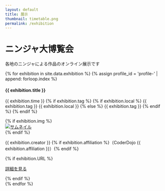 ```yaml
---
layout: default
title: 展示
thumbnail: timetable.png
permalink: /exhibition
---
```

<div class="container mt-5">
  <div class="row">
    <div class="col-md-6 offset-md-3 col-12">
      <h1>ニンジャ大博覧会</h1>
      <p>各地のニンジャによる作品のオンライン展示です</p>
    </div>
  </div>

  <div class="air"></div>
  <div class="row text-left">
    {% for exhibition in site.data.exhibition %}
      {% assign profile_id = 'profile-' | append: forloop.index %}
    <div class="col-md-6 col-12 p-3" id="{{data.title}}">
      <h4 class="ws-title">{{ exhibition.title }}</h4>
      <p>
        {{ exhibition.time }}
        {% if exhibition.tag %}
        {% if exhibition.local %}
        <span class="badge badge-ws">{{ exhibition.tag }}</span> <span class="badge badge-ws">{{ exhibition.local }}</span>
        {% else %}
        <span class="badge badge-ws">{{ exhibition.tag }}</span>
        {% endif %}
        {% endif %}
      </p>
      {% if exhibition.img %}
      <div class="my-3">
        <a href="/expo/{{ exhibition.path_URL }}">
          <img src="/img/2023/exhibition/{{ exhibition.img }}" class="w-100 px-5" alt="サムネイル">
        </a>
      </div>
      {% endif %}
      <p class="exhibition-speaker-name">{{ exhibition.creator }} {% if exhibition.affiliation %}（CoderDojo {{ exhibition.affiliation }}）{% endif %}</p>
      {% if exhibition.URL %}
      <p>
	<a href='/expo/{{ exhibition.path_URL }}' rel='noopener' class='btn btn-main btn-sm'>
	  <i class='fas fa-scroll'></i> 詳細を見る
	</a>
      </p>
      {% endif %}
    </div>
    {% endfor %}
  </div>
</div>
